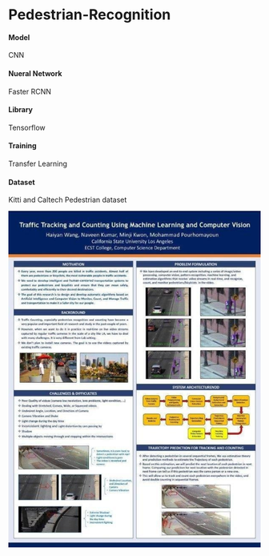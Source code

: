 # Pedestrian-Recognition

#### Model
CNN

#### Nueral Network
Faster RCNN

#### Library
Tensorflow

#### Training
Transfer Learning

#### Dataset
Kitti and Caltech Pedestrian dataset



![Screenshot](Poster.jfif)
